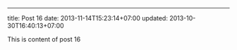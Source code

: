 ---
title: Post 16
date: 2013-11-14T15:23:14+07:00
updated: 2013-10-30T16:40:13+07:00

This is content of post 16